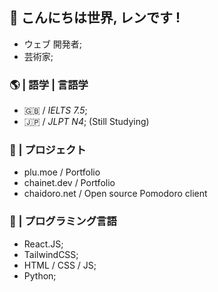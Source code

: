 ## 💮 こんにちは世界, レンです !
- ウェブ 開発者;
- 芸術家;
### 🌎 | 語学 | 言語学
- 🇬🇧 / *IELTS 7.5*;
- 🇯🇵 / *JLPT N4*; (Still Studying)

### 🌟 | プロジェクト
-  plu.moe / Portfolio
-  chainet.dev / Portfolio
-  chaidoro.net / Open source Pomodoro client

### 💫 | プログラミング言語
- React.JS;
- TailwindCSS;
- HTML / CSS / JS;
- Python;
